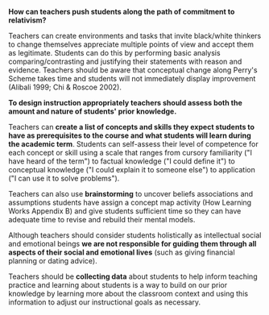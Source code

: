 **How can teachers push students along the path of commitment to relativism?**

Teachers can create environments and tasks that invite black/white thinkers to change themselves appreciate multiple points of view and accept them as legitimate. Students can do this by performing basic analysis comparing/contrasting and justifying their statements with reason and evidence. Teachers should be aware that conceptual change along Perry's Scheme takes time and students will not immediately display improvement (Alibali 1999; Chi &amp; Roscoe 2002).

**To design instruction appropriately teachers should assess both the amount and nature of students' prior knowledge.**

Teachers can **create a list of concepts and skills they expect students to have as prerequisites to the course and what students will learn during the academic term**. Students can self-assess their level of competence for each concept or skill using a scale that ranges from cursory familiarity ("I have heard of the term") to factual knowledge ("I could define it") to conceptual knowledge ("I could explain it to someone else") to application ("I can use it to solve problems").

Teachers can also use **brainstorming** to uncover beliefs associations and assumptions students have assign a concept map activity (How Learning Works Appendix B) and give students sufficient time so they can have adequate time to revise and rebuild their mental models.

Although teachers should consider students holistically as intellectual social and emotional beings **we are not responsible for guiding them through all aspects of their social and emotional lives** (such as giving financial planning or dating advice).</p>  <p>Teachers should be **collecting data** about students to help inform teaching practice and learning about students is a way to build on our prior knowledge by learning more about the classroom context and using this information to adjust our instructional goals as necessary.